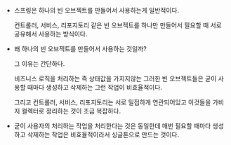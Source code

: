 - 스프링은 하나의 빈 오브젝트를 만들어서 사용하는게 일반적이다.

  컨트롤러, 서비스, 리포지토리 같은 빈 오브젝트를 하나만 만들어서 필요할 때 서로 공유해서 사용하는 방식이다.

- 왜 하나의 빈 오브젝트를 만들어서 사용하는 것일까?

  그 이유는 간단하다.

  비즈니스 로직을 처리하는 즉 상태값을 가지지않는 그러한 빈 오브젝트들은 굳이 사용할 때마다 생성하고 삭제하는 그런 작업이 비효율적이다.

  그리고 컨트롤러, 서비스, 리포지토리는 서로 밀접하게 연관되어있고 이것들을 가비지 컬렉터로 정리하는 것이 조금 복잡하다.

- 굳이 사용자의 처리하는 작업을 처리한다는 것은 동일한데 매번 필요할 때마다 생성하고 삭제하는 작업은 비효율적이라서 싱글톤으로 만드는 것이다.
